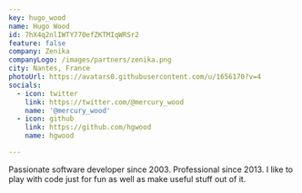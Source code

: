 ```yaml
---
key: hugo_wood
name: Hugo Wood
id: 7hX4q2nlIWTY770efZKTMIqWRSr2
feature: false
company: Zenika
companyLogo: /images/partners/zenika.png
city: Nantes, France
photoUrl: https://avatars0.githubusercontent.com/u/1656170?v=4
socials:
  - icon: twitter
    link: https://twitter.com/@mercury_wood
    name: '@mercury_wood'
  - icon: github
    link: https://github.com/hgwood
    name: hgwood

---
```


Passionate software developer since 2003. Professional since 2013. I like to play with code just for fun as well as make useful stuff out of it.